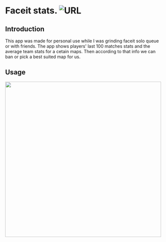 # Faceit stats. ![URL](https://www.faceit.tips)

## Introduction
This app was made for personal use while I was grinding faceit solo queue or with friends. The app shows players' last 100 matches stats and the average team stats for a cetain maps. Then according to that info we can ban or pick a best suited map for us. 


## Usage
<img src="https://media.giphy.com/media/4Vdp3iiHyMIWlsnFyM/source.mov?cid=790b76115a43711d3e40f91256f9154f76f329d27f78ad48&rid=source.mov&ct=g" width="500"/>
